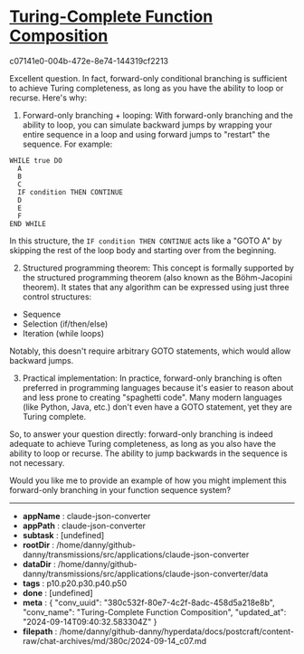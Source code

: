 # [Turing-Complete Function Composition](https://claude.ai/chat/380c532f-80e7-4c2f-8adc-458d5a218e8b)

c07141e0-004b-472e-8e74-144319cf2213

 Excellent question. In fact, forward-only conditional branching is sufficient to achieve Turing completeness, as long as you have the ability to loop or recurse. Here's why:

1. Forward-only branching + looping:
With forward-only branching and the ability to loop, you can simulate backward jumps by wrapping your entire sequence in a loop and using forward jumps to "restart" the sequence. For example:

```
WHILE true DO
  A
  B
  C
  IF condition THEN CONTINUE
  D
  E
  F
END WHILE
```

In this structure, the `IF condition THEN CONTINUE` acts like a "GOTO A" by skipping the rest of the loop body and starting over from the beginning.

2. Structured programming theorem:
This concept is formally supported by the structured programming theorem (also known as the Böhm-Jacopini theorem). It states that any algorithm can be expressed using just three control structures:

- Sequence
- Selection (if/then/else)
- Iteration (while loops)

Notably, this doesn't require arbitrary GOTO statements, which would allow backward jumps.

3. Practical implementation:
In practice, forward-only branching is often preferred in programming languages because it's easier to reason about and less prone to creating "spaghetti code". Many modern languages (like Python, Java, etc.) don't even have a GOTO statement, yet they are Turing complete.

So, to answer your question directly: forward-only branching is indeed adequate to achieve Turing completeness, as long as you also have the ability to loop or recurse. The ability to jump backwards in the sequence is not necessary.

Would you like me to provide an example of how you might implement this forward-only branching in your function sequence system?

---

* **appName** : claude-json-converter
* **appPath** : claude-json-converter
* **subtask** : [undefined]
* **rootDir** : /home/danny/github-danny/transmissions/src/applications/claude-json-converter
* **dataDir** : /home/danny/github-danny/transmissions/src/applications/claude-json-converter/data
* **tags** : p10.p20.p30.p40.p50
* **done** : [undefined]
* **meta** : {
  "conv_uuid": "380c532f-80e7-4c2f-8adc-458d5a218e8b",
  "conv_name": "Turing-Complete Function Composition",
  "updated_at": "2024-09-14T09:40:32.583304Z"
}
* **filepath** : /home/danny/github-danny/hyperdata/docs/postcraft/content-raw/chat-archives/md/380c/2024-09-14_c07.md
